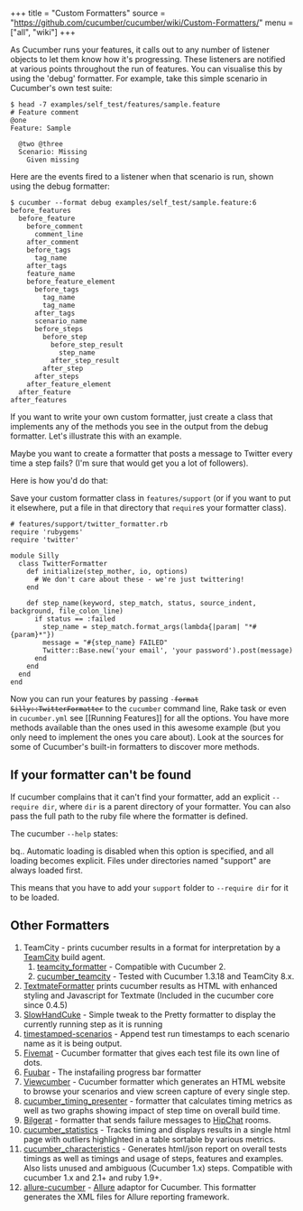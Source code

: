 +++
title = "Custom Formatters"
source = "https://github.com/cucumber/cucumber/wiki/Custom-Formatters/"
menu = ["all", "wiki"]
+++

As Cucumber runs your features, it calls out to any number of listener objects to let them know how it's progressing. These listeners are notified at various points throughout the run of features. You can visualise this by using the 'debug' formatter. For example, take this simple scenario in Cucumber's own test suite:

    $ head -7 examples/self_test/features/sample.feature
    # Feature comment
    @one
    Feature: Sample

      @two @three
      Scenario: Missing
        Given missing

Here are the events fired to a listener when that scenario is run, shown using the debug formatter:

    $ cucumber --format debug examples/self_test/sample.feature:6
    before_features
      before_feature
        before_comment
          comment_line
        after_comment
        before_tags
          tag_name
        after_tags
        feature_name
        before_feature_element
          before_tags
            tag_name
            tag_name
          after_tags
          scenario_name
          before_steps
            before_step
              before_step_result
                step_name
              after_step_result
            after_step
          after_steps
        after_feature_element
      after_feature
    after_features

If you want to write your own custom formatter, just create a class that implements any of the methods you see in the output from the debug formatter. Let's illustrate this with an example.

Maybe you want to create a formatter that posts a message to Twitter every time a step fails? (I'm sure that would get you a lot of followers).

Here is how you'd do that:

Save your custom formatter class in <code>features/support</code> (or if you want to put it elsewhere, put a file in that directory that <code>require</code>s your formatter class).

    # features/support/twitter_formatter.rb
    require 'rubygems'
    require 'twitter'

    module Silly
      class TwitterFormatter
        def initialize(step_mother, io, options)
          # We don't care about these - we're just twittering!
        end

        def step_name(keyword, step_match, status, source_indent, background, file_colon_line)
          if status == :failed
            step_name = step_match.format_args(lambda{|param| "*#{param}*"})
            message = "#{step_name} FAILED"
            Twitter::Base.new('your email', 'your password').post(message)
          end
        end
      end
    end

Now you can run your features by passing <code>-~~format Silly::TwitterFormatter</code> to the <code>cucumber</code> command line, Rake task or even in <code>cucumber.yml</code>~~ see \[\[Running Features\]\] for all the options. You have more methods available than the ones used in this awesome example (but you only need to implement the ones you care about). Look at the sources for some of Cucumber's built-in formatters to discover more methods.

If your formatter can't be found
--------------------------------

If cucumber complains that it can't find your formatter, add an explicit <code>--require dir</code>, where <code>dir</code> is a parent directory of your formatter. You can also pass the full path to the ruby file where the formatter is defined.

The cucumber <code>--help</code> states:

bq.. Automatic loading is disabled when this option is specified, and all loading becomes explicit. Files under directories named "support" are always loaded first.

This means that you have to add your <code>support</code> folder to <code>--require dir</code> for it to be loaded.

Other Formatters
----------------

1.  TeamCity - prints cucumber results in a format for interpretation by a [TeamCity](http://www.jetbrains.com/teamcity/index.html) build agent.
    1.  [teamcity\_formatter](https://github.com/kevinrood/teamcity_formatter) - Compatible with Cucumber 2.
    2.  [cucumber\_teamcity](https://github.com/ankurcha/cucumber_teamcity/) - Tested with Cucumber 1.3.18 and TeamCity 8.x.
2.  [TextmateFormatter](http://github.com/raldred/cucumber_textmate/) prints cucumber results as HTML with enhanced styling and Javascript for Textmate (Included in the cucumber core since 0.4.5)
3.  [SlowHandCuke](http://github.com/moredip/SlowHandCuke) - Simple tweak to the Pretty formatter to display the currently running step as it is running
4.  [timestamped-scenarios](https://github.com/moredip/timestamped-scenarios) - Append test run timestamps to each scenario name as it is being output.
5.  [Fivemat](https://github.com/tpope/fivemat) - Cucumber formatter that gives each test file its own line of dots.
6.  [Fuubar](http://github.com/martinciu/fuubar-cucumber) - The instafailing progress bar formatter
7.  [Viewcumber](https://github.com/versapay/viewcumber) - Cucumber formatter which generates an HTML website to browse your scenarios and view screen capture of every single step.
8.  [cucumber\_timing\_presenter](https://github.com/distributedlife/cucumber_timing_presenter) - formatter that calculates timing metrics as well as two graphs showing impact of step time on overall build time.
9.  [Bilgerat](https://github.com/mdsol/bilgerat) - formatter that sends failure messages to [HipChat](https://www.hipchat.com/) rooms.
10. [cucumber\_statistics](https://github.com/alienfast/cucumber_statistics) - Tracks timing and displays results in a single html page with outliers highlighted in a table sortable by various metrics.
11. [cucumber\_characteristics](https://github.com/singram/cucumber_characteristics) - Generates html/json report on overall tests timings as well as timings and usage of steps, features and examples. Also lists unused and ambiguous (Cucumber 1.x) steps. Compatible with cucumber 1.x and 2.1+ and ruby 1.9+.
12. [allure-cucumber](https://github.com/allure-framework/allure-cucumber) - [Allure](https://github.com/allure-framework) adaptor for Cucumber. This formatter generates the XML files for Allure reporting framework.
